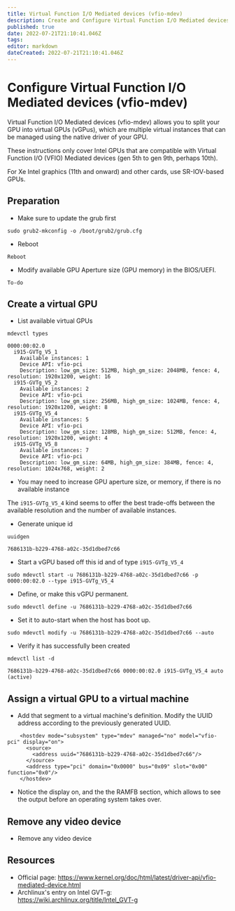 ```yaml
---
title: Virtual Function I/O Mediated devices (vfio-mdev)
description: Create and Configure Virtual Function I/O Mediated devices (vfio-mdev)
published: true
date: 2022-07-21T21:10:41.046Z
tags: 
editor: markdown
dateCreated: 2022-07-21T21:10:41.046Z
---
```


# Configure Virtual Function I/O Mediated devices (vfio-mdev)

Virtual Function I/O Mediated devices (vfio-mdev) allows you to split your GPU into virtual GPUs (vGPus), which are multiple virtual instances that can be managed using the native driver of your GPU. 

These instructions only cover Intel GPUs that are compatible with Virtual Function I/O (VFIO) Mediated devices (gen 5th to gen 9th, perhaps 10th). 

For Xe Intel graphics (11th and onward) and other cards, use SR-IOV-based GPUs.

## Preparation

* Make sure to update the grub first

```
sudo grub2-mkconfig -o /boot/grub2/grub.cfg
```

* Reboot

```
Reboot
```

* Modify available GPU Aperture size (GPU memory) in the BIOS/UEFI.

```
To-do
```

## Create a virtual GPU

* List available virtual GPUs

```
mdevctl types
```

```
0000:00:02.0
  i915-GVTg_V5_1
    Available instances: 1
    Device API: vfio-pci
    Description: low_gm_size: 512MB, high_gm_size: 2048MB, fence: 4, resolution: 1920x1200, weight: 16
  i915-GVTg_V5_2
    Available instances: 2
    Device API: vfio-pci
    Description: low_gm_size: 256MB, high_gm_size: 1024MB, fence: 4, resolution: 1920x1200, weight: 8
  i915-GVTg_V5_4
    Available instances: 5
    Device API: vfio-pci
    Description: low_gm_size: 128MB, high_gm_size: 512MB, fence: 4, resolution: 1920x1200, weight: 4
  i915-GVTg_V5_8
    Available instances: 7
    Device API: vfio-pci
    Description: low_gm_size: 64MB, high_gm_size: 384MB, fence: 4, resolution: 1024x768, weight: 2
```

* You may need to increase GPU aperture size, or memory, if there is no available instance


The `i915-GVTg_V5_4` kind seems to offer the best trade-offs between the available resolution and the number of available instances.

* Generate unique id

```
uuidgen
```

```
7686131b-b229-4768-a02c-35d1dbed7c66
```

* Start a vGPU based off this id and of type `i915-GVTg_V5_4`
 
```
sudo mdevctl start -u 7686131b-b229-4768-a02c-35d1dbed7c66 -p 0000:00:02.0 --type i915-GVTg_V5_4
```

* Define, or make this vGPU permanent.

```
sudo mdevctl define -u 7686131b-b229-4768-a02c-35d1dbed7c66
```

* Set it to auto-start when the host has boot up.

```
sudo mdevctl modify -u 7686131b-b229-4768-a02c-35d1dbed7c66 --auto
``` 

* Verify it has successfully been created

```
mdevctl list -d
``` 

```
7686131b-b229-4768-a02c-35d1dbed7c66 0000:00:02.0 i915-GVTg_V5_4 auto (active)
```

## Assign a virtual GPU to a virtual machine

* Add that segment to a virtual machine's definition. Modify the UUID address according to the previously generated UUID.

```
    <hostdev mode="subsystem" type="mdev" managed="no" model="vfio-pci" display="on">
      <source>
        <address uuid="7686131b-b229-4768-a02c-35d1dbed7c66"/>
      </source>
      <address type="pci" domain="0x0000" bus="0x09" slot="0x00" function="0x0"/>
    </hostdev>
```

* Notice the display on, and the the RAMFB section, which allows to see the output before an operating system takes over.

## Remove any video device

* Remove any video device


## Resources

* Official page: https://www.kernel.org/doc/html/latest/driver-api/vfio-mediated-device.html
* Archlinux's entry on Intel GVT-g: https://wiki.archlinux.org/title/Intel_GVT-g
